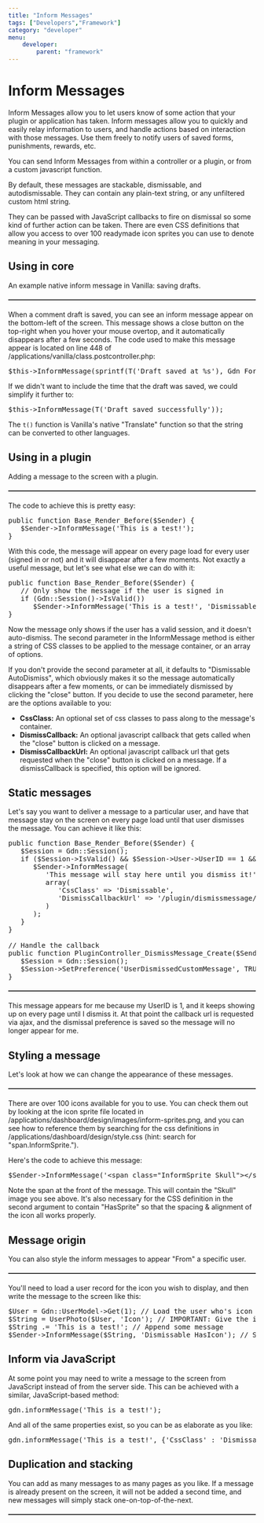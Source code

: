 ```yaml
---
title: "Inform Messages"
tags: ["Developers","Framework"]
category: "developer"
menu:
    developer:
        parent: "framework"
---
```


# Inform Messages

Inform Messages allow you to let users know of some action that your plugin or application has taken. Inform messages allow you to quickly and easily relay information to users, and handle actions based on interaction with those messages. Use them freely to notify users of saved forms, punishments, rewards, etc.

You can send Inform Messages from within a controller or a plugin, or from a custom javascript function. 

By default, these messages are stackable, dismissable, and autodismissable. They can contain any plain-text string, or any unfiltered custom html string. 

They can be passed with JavaScript callbacks to fire on dismissal so some kind of further action can be taken. There are even CSS definitions that allow you access to over 100 readymade icon sprites you can use to denote meaning in your messaging.

## Using in core

An example native inform message in Vanilla: saving drafts. 

<img style="border: 1px solid #333; margin: 20px 0; display: block;" src="http://farm6.static.flickr.com/5091/5503092803_d4be13195b_o.png" alt="" /> 

When a comment draft is saved, you can see an inform message appear on the bottom-left of the screen. This message shows a close button on the top-right when you hover your mouse overtop, and it automatically disappears after a few seconds. The code used to make this message appear is located on line 448 of /applications/vanilla/class.postcontroller.php:

<pre lang="php">$this-&gt;InformMessage(sprintf(T('Draft saved at %s'), Gdn_Format::Date()));</pre>
<p>If we didn't want to include the time that the draft was saved, we could simplify it further to:</p>
<pre lang="php">$this-&gt;InformMessage(T('Draft saved successfully'));</pre>

The `t()` function is Vanilla's native "Translate" function so that the string can be converted to other languages. 

## Using in a plugin

Adding a message to the screen with a plugin. 

<img style="border: 1px solid #333; margin: 20px 0; display: block;" src="http://farm6.static.flickr.com/5019/5503917718_4f22ccd6e0_o.png" alt="" /> 

The code to achieve this is pretty easy:

<pre lang="php">public function Base_Render_Before($Sender) {<br />   $Sender-&gt;InformMessage('This is a test!');<br />}</pre>
<p>With this code, the message will appear on every page load for every user (signed in or not) and it will disappear after a few moments. Not exactly a useful message, but let's see what else we can do with it:</p>
<pre lang="php">public function Base_Render_Before($Sender) {<br />   // Only show the message if the user is signed in<br />   if (Gdn::Session()-&gt;IsValid())<br />      $Sender-&gt;InformMessage('This is a test!', 'Dismissable');<br />}</pre>

Now the message only shows if the user has a valid session, and it doesn't auto-dismiss. The second parameter in the InformMessage method is either a string of CSS classes to be applied to the message container, or an array of options. 

If you don't provide the second parameter at all, it defaults to "Dismissable AutoDismiss", which obviously makes it so the message automatically disappears after a few moments, or can be immediately dismissed by clicking the "close" button. If you decide to use the second parameter, here are the options available to you:

* <strong>CssClass:</strong> An optional set of css classes to pass along to the message's container.
* <strong>DismissCallback:</strong> An optional javascript callback that gets called when the "close" button is clicked on a message.
* <strong>DismissCallbackUrl:</strong> An optional javascript callback url that gets requested when the "close" button is clicked on a message. If a dismissCallback is specified, this option will be ignored.

## Static messages

Let's say you want to deliver a message to a particular user, and have that message stay on the screen on every page load until that user dismisses the message. You can achieve it like this:

<pre lang="php">public function Base_Render_Before($Sender) {<br />   $Session = Gdn::Session();<br />   if ($Session-&gt;IsValid() &amp;&amp; $Session-&gt;User-&gt;UserID == 1 &amp;&amp; $Session-&gt;GetPreference('UserDismissedCustomMessage', false) == false) {<br />      $Sender-&gt;InformMessage(<br />         'This message will stay here until you dismiss it!',<br />         array(<br />            'CssClass' =&gt; 'Dismissable',<br />            'DismissCallbackUrl' =&gt; '/plugin/dismissmessage/'<br />         )<br />      );<br />   }<br />}<br /><br />// Handle the callback<br />public function PluginController_DismissMessage_Create($Sender) {<br />   $Session = Gdn::Session();<br />   $Session-&gt;SetPreference('UserDismissedCustomMessage', TRUE);<br />}</pre>

<img style="border: 1px solid #333; margin: 20px 0; display: block;" src="http://farm6.static.flickr.com/5254/5503327977_f14304669c_o.png" alt="" /> 

This message appears for me because my UserID is 1, and it keeps showing up on every page until I dismiss it. At that point the callback url is requested via ajax, and the dismissal preference is saved so the message will no longer appear for me.

## Styling a message

Let's look at how we can change the appearance of these messages. 

<img style="border: 1px solid #333; margin: 20px 0; display: block;" src="http://farm6.static.flickr.com/5014/5503328011_3d92a293b7_o.png" alt="" /> 

There are over 100 icons available for you to use. You can check them out by looking at the icon sprite file located in /applications/dashboard/design/images/inform-sprites.png, and you can see how to reference them by searching for the css definitions in /applications/dashboard/design/style.css (hint: search for "span.InformSprite."). 

Here's the code to achieve this message:

<pre lang="php">$Sender-&gt;InformMessage('&lt;span class="InformSprite Skull"&gt;&lt;/span&gt; This is a test!', 'Dismissable HasSprite');</pre>

Note the span at the front of the message. This will contain the "Skull" image you see above. It's also necessary for the CSS definition in the second argument to contain "HasSprite" so that the spacing &amp; alignment of the icon all works properly.

## Message origin

You can also style the inform messages to appear "From" a specific user. <img style="border: 1px solid #333; margin: 20px 0; display: block;" src="http://farm6.static.flickr.com/5098/5503917812_cfa84f0c24_o.png" alt="" /> 

You'll need to load a user record for the icon you wish to display, and then write the message to the screen like this:

<pre lang="php">$User = Gdn::UserModel-&gt;Get(1); // Load the user who's icon you want to show<br />$String = UserPhoto($User, 'Icon'); // IMPORTANT: Give the icon a css class of "Icon" <br />$String .= 'This is a test!'; // Append some message<br />$Sender-&gt;InformMessage($String, 'Dismissable HasIcon'); // Send to the screen</pre>

## Inform via JavaScript

At some point you may need to write a message to the screen from JavaScript instead of from the server side. This can be achieved with a similar, JavaScript-based method:</p>
<pre lang="javascript">gdn.informMessage('This is a test!');</pre>
<p>And all of the same properties exist, so you can be as elaborate as you like:</p>
<pre lang="javascript">gdn.informMessage('This is a test!', {'CssClass' : 'Dismissable', 'DismissCallback' : 'some_function', 'DismissCallbackUrl' : '/relative/path/to/callback/url'});</pre>

## Duplication and stacking

You can add as many messages to as many pages as you like. If a message is already present on the screen, it will not be added a second time, and new messages will simply stack one-on-top-of-the-next. <img style="border: 1px solid #333; margin: 20px 0; display: block;" src="http://farm6.static.flickr.com/5300/5503917872_92042ca343_o.png" alt="" />

